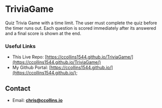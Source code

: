 # TriviaGame

Quiz Trivia Game with a time limit. The user must complete the quiz before the timer runs out. Each question is scored immediately after its answered and a final score is shown at the end. 

### Useful Links
* This Live Repo: [https://ccollins1544.github.io/TriviaGame/](https://ccollins1544.github.io/TriviaGame/)
* My Github Portal: [https://ccollins1544.github.io/](https://ccollins1544.github.io/);

## Contact
* Email: **chris@ccollins.io**